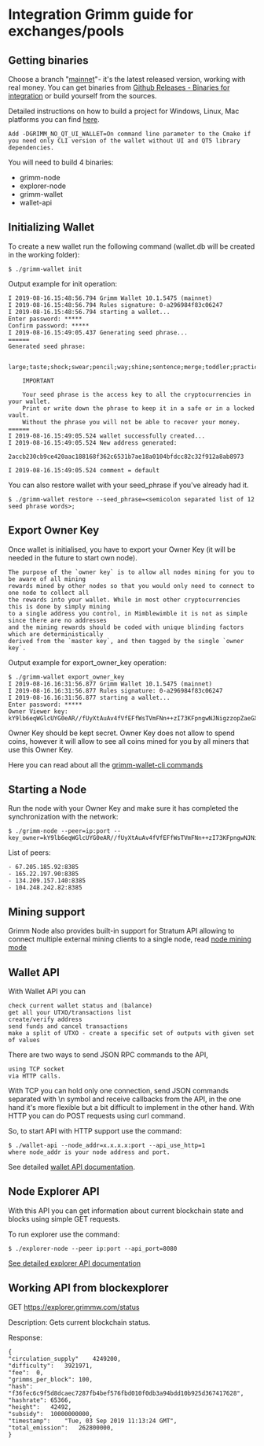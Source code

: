 # Integration Grimm guide for exchanges/pools

## Getting binaries

Сhoose a branch "[mainnet](https://github.com/freenetcoder/grimm/tree/mainnet)"- it's the latest released version, working with real money. You can get binaries from [Github Releases - Binaries for integration](https://github.com/freenetcoder/grimm/releases/tag/10.1dev1) or build yourself from the sources.

Detailed instructions on how to build a project for Windows, Linux, Mac platforms you can find [here](https://github.com/freenetcoder/Manifesto/blob/master/build.md).

    Add -DGRIMM_NO_QT_UI_WALLET=On command line parameter to the Cmake if you need only CLI version of the wallet without UI and QT5 library dependencies.

You will need to build 4 binaries:

- grimm-node
- explorer-node
- grimm-wallet
- wallet-api

## Initializing Wallet

To create a new wallet run the following command (wallet.db will be created in the working folder):
```
$ ./grimm-wallet init
```
Output example for init operation:

```
I 2019-08-16.15:48:56.794 Grimm Wallet 10.1.5475 (mainnet)
I 2019-08-16.15:48:56.794 Rules signature: 0-a296984f83c06247
I 2019-08-16.15:48:56.794 starting a wallet...
Enter password: *****
Confirm password: *****
I 2019-08-16.15:49:05.437 Generating seed phrase...
======
Generated seed phrase: 

	large;taste;shock;swear;pencil;way;shine;sentence;merge;toddler;practice;liar;

	IMPORTANT

	Your seed phrase is the access key to all the cryptocurrencies in your wallet.
	Print or write down the phrase to keep it in a safe or in a locked vault.
	Without the phrase you will not be able to recover your money.
======
I 2019-08-16.15:49:05.524 wallet successfully created...
I 2019-08-16.15:49:05.524 New address generated:

2accb230cb9ce420aac188168f362c6531b7ae18a0104bfdcc82c32f912a8ab8973

I 2019-08-16.15:49:05.524 comment = default
```
You can also restore wallet with your seed_phrase if you've already had it.
```
$ ./grimm-wallet restore --seed_phrase=<semicolon separated list of 12 seed phrase words>;
```
## Export Owner Key
Once wallet is initialised, you have to export your Owner Key (it will be needed in the future to start own node).
```
The purpose of the `owner key` is to allow all nodes mining for you to be aware of all mining 
rewards mined by other nodes so that you would only need to connect to one node to collect all
the rewards into your wallet. While in most other cryptocurrencies this is done by simply mining
to a single address you control, in Mimblewimble it is not as simple since there are no addresses
and the mining rewards should be coded with unique blinding factors which are deterministically 
derived from the `master key`, and then tagged by the single `owner key`.
```
Output example for export_owner_key operation:
```
$ ./grimm-wallet export_owner_key
I 2019-08-16.16:31:56.877 Grimm Wallet 10.1.5475 (mainnet)
I 2019-08-16.16:31:56.877 Rules signature: 0-a296984f83c06247
I 2019-08-16.16:31:56.877 starting a wallet...
Enter password: *****
Owner Viewer key: kY9lb6eqWGlcUYG0eAR//fUyXtAuAv4fVfEFfWsTVmFNn++zI73KFpngwNJNigzzopZaeGXNs9m5729lPLtvFY1Blyti/uRsOmNqdS7HqpRimr3OFWZyATboQ5UvnOQey3OWLa/6mQZdOT6F
```
Owner Key should be kept secret. Owner Key does not allow to spend coins, however it will allow to see all coins mined for you by all miners that use this Owner Кey.

Here you can read about all the [grimm-wallet-cli commands](https://github.com/freenetcoder/Manifesto/blob/master/wallet_cli_commands.md)

## Starting a Node

Run the node with your Owner Key and make sure it has completed the synchronization with the network:
```
$ ./grimm-node --peer=ip:port --key_owner=kY9lb6eqWGlcUYG0eAR//fUyXtAuAv4fVfEFfWsTVmFNn++zI73KFpngwNJNigzzopZaeGXNs9m5729lPLtvFY1Blyti/uRsOmNqdS7HqpRimr3OFWZyATboQ5UvnOQey3OWLa/6mQZdOT6F

```
List of peers:
```
- 67.205.185.92:8385
- 165.22.197.90:8385
- 134.209.157.140:8385
- 104.248.242.82:8385
```

## Mining support

Grimm Node also provides built-in support for Stratum API allowing to connect multiple external mining clients to a single node, read [node mining mode](https://github.com/freenetcoder/Manifesto/blob/master/node_mining_mode.md)

## Wallet API

With Wallet API you can

    check current wallet status and (balance)
    get all your UTXO/transactions list
    create/verify address
    send funds and cancel transactions
    make a split of UTXO - create a specific set of outputs with given set of values

There are two ways to send JSON RPC commands to the API,

    using TCP socket
    via HTTP calls.

With TCP you can hold only one connection, send JSON commands separated with \n symbol and receive callbacks from the API, in the one hand it's more flexible but a bit difficult to implement in the other hand. With HTTP you can do POST requests using curl command.

So, to start API with HTTP support use the command:
```
$ ./wallet-api --node_addr=x.x.x.x:port --api_use_http=1
where node_addr is your node address and port.
```
See detailed [wallet API documentation](https://github.com/freenetcoder/Manifesto/blob/master/api/wallet_api.md).

## Node Explorer API

With this API you can get information about current blockchain state and blocks using simple GET requests.

To run explorer use the command:
```
$ ./explorer-node --peer ip:port --api_port=8080
```
[See detailed explorer API documentation](https://github.com/freenetcoder/Manifesto/blob/master/api/explorer_api.md)

## Working API from blockexplorer

GET https://explorer.grimmw.com/status

Description: Gets current blockchain status.

Response:
```
{
"circulation_supply"	4249200,
"difficulty":	3921971,
"fee":	0,
"grimms_per_block":	100,
"hash":	"f36fec6c9f5d8dcaec7287fb4bef576fbd010f0db3a94bdd10b925d367417628",
"hashrate":	65366,
"height":	42492,
"subsidy":	10000000000,
"timestamp":	"Tue, 03 Sep 2019 11:13:24 GMT",
"total_emission":	262800000,
}
```
